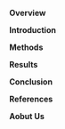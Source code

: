 **Overview**

**Introduction**

**Methods**

**Results**

**Conclusion**

**References**

**Aobut Us** 
